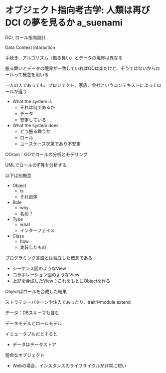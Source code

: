 # オブジェクト指向考古学: 人類は再び DCI の夢を見るか a_suenami

DCI, ロール指向設計

Data Context Intaraction


手続き、アルゴリズム（振る舞い）とデータの境界は異なる

振る舞いとデータの境界が一致していればOOは楽だけど、そうではないからロールって概念を用いる

一人の人であっても、プロジェクト、家族、会社というコンテキストによってロールが違う

- What the system is
  - それは何であるか
  - データ
  - 安定している
- What the system does
  - どう振る舞うか
  - ロール
  - ユースケース次第であり不安定

OOram：OOでロールの分析とモデリング

UMLでロールのIF等を分析する

以下は別概念

- Object
  - is
  - それ自体
- Role
  - why
  - 名前？
- Type
  - what
  - インターフェイス
- Class
  - how
  - 実装したもの

プログラミング言語とは独立した概念である
- シーケンス図のようなView
- コラボレーション図のようなView
- 上記を合成したView：これをもとにObjectを作る

Objectはロールを合成した結果

ストラテジーパターンや注入であったり、traitやmodule extend

データ：DBスキーマも含む


データモデルとロールモデル

イミュータブルだとすると

- データはデータストア

短命なオブジェクト

- Webの場合、インスタンスのライフサイクルが非常に短い
